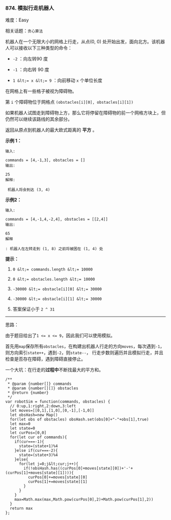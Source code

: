 ### 874. 模拟行走机器人

难度：Easy

相关话题：`贪心算法`

机器人在一个无限大小的网格上行走，从点(0, 0) 处开始出发，面向北方。该机器人可以接收以下三种类型的命令：





*  `-2` ：向左转90 度

*  `-1` ：向右转 90 度

*  `1 &lt;= x &lt;= 9` ：向前移动 `x` 个单位长度





在网格上有一些格子被视为障碍物。



第  `i` 个障碍物位于网格点  `(obstacles[i][0], obstacles[i][1])` 



如果机器人试图走到障碍物上方，那么它将停留在障碍物的前一个网格方块上，但仍然可以继续该路线的其余部分。



返回从原点到机器人的最大欧式距离的 **平方** 。







 **示例 1：** 





```
输入: 

commands = [4,-1,3], obstacles = []
输出: 

25
解释:

 机器人将会到达 (3, 4)

```

 **示例2：** 





```
输入: 

commands = [4,-1,4,-2,4], obstacles = [[2,4]]
输出: 

65
解释

: 机器人在左转走到 (1, 8) 之前将被困在 (1, 4) 处

```





 **提示：** 





1.  `0 &lt;= commands.length &lt;= 10000` 

2.  `0 &lt;= obstacles.length &lt;= 10000` 

3.  `-30000 &lt;= obstacle[i][0] &lt;= 30000` 

4.  `-30000 &lt;= obstacle[i][1] &lt;= 30000` 

5. 答案保证小于 `2 ^ 31` 






-----

思路：

由于题目给出了`1 <= x <= 9`，因此我们可以使用模拟。

首先用`map`保存所有`obstacles`，在构建出机器人行走的方向`moves`，每次遇到`-1`，则方向索引`state++`，遇到`-2`，则`state--`，
行走步数则遍历并且模拟行走，并且检查是否存在障碍，遇到障碍直接停止。

一个大坑：在行走的**过程中**不断找最大的平方和。


```
/**
 * @param {number[]} commands
 * @param {number[][]} obstacles
 * @return {number}
 */
var robotSim = function(commands, obstacles) {
  // 0:up,1:right,2:down,3:left
  let moves=[[0,1],[1,0],[0,-1],[-1,0]]  
  let obsHash=new Map()
  for(let obs of obstacles) obsHash.set(obs[0]+"-"+obs[1],true)
  let max=0
  let state=0
  let curPos=[0,0]
  for(let cur of commands){
    if(cur===-1){
      state=(state+1)%4
    }else if(cur===-2){
      state=(state+3)%4
    }else{
      for(let j=0;j&lt;cur;j++){
        if(!obsHash.has((curPos[0]+moves[state][0])+'-'+(curPos[1]+moves[state][1]))){
          curPos[0]+=moves[state][0]
          curPos[1]+=moves[state][1] 
        }
      }
    }
    max=Math.max(max,Math.pow(curPos[0],2)+Math.pow(curPos[1],2))
  }
  return max
};



```
